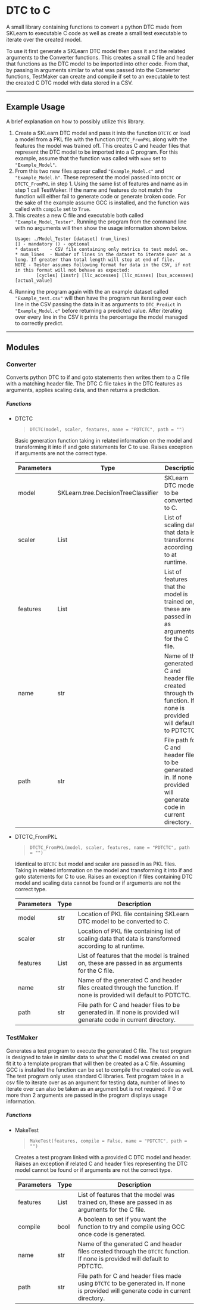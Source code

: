 # DTC to C

A small library containing functions to convert a python DTC made from SKLearn to executable C code as well as create a small test executable to iterate over the created model. 

To use it first generate a SKLearn DTC model then pass it and the related arguments to the Converter functions. This creates a small C file and header that functions as the DTC model to be imported into other code. From that, by passing in arguments similar to what was passed into the Converter functions, TestMaker can create and compile if set to an executable to test the created C DTC model with data stored in a CSV.

---

## Example Usage

A brief explanation on how to possibly utilize this library.

1. Create a SKLearn DTC model and pass it into the function `DTCTC` or load a model from a PKL file with the function `DTCTC_FromPKL` along with the features the model was trained off. This creates C and header files that represent the DTC model to be imported into a C program. For this example, assume that the function was called with `name` set to `"Example_Model"`.
2. From this two new files appear called `"Example_Model.c"` and `"Example_Model.h"`. These represent the model passed into `DTCTC` or `DTCTC_FromPKL` in step 1. Using the same list of features and name as in step 1 call TestMaker. If the name and features do not match the function will either fail to generate code or generate broken code. For the sake of the example assume GCC is installed, and the function was called with `compile` set to `True`.
3. This creates a new C file and executable both called `"Example_Model_Tester"`. Running the program from the command line with no arguments will then show the usage information shown below.
    ```
    Usage: ./Model_Tester [dataset] (num_lines)
    [] - mandatory () - optional
    * dataset    - CSV file containing only metrics to test model on.
    * num_lines  - Number of lines in the dataset to iterate over as a long. If greater than total length will stop at end of file.
    NOTE - Tester assumes following format for data in the CSV, if not in this format will not behave as expected:
            [cycles] [instr] [llc_accesses] [llc_misses] [bus_accesses] [actual_value]
    ```
4. Running the program again with the an example dataset called `"Example_test.csv"` will then have the program run iterating over each line in the CSV passing the data in it as arguments to `DTC_Predict` in `"Example_Model.c"` before returning a predicted value. After iterating over every line in the CSV it prints the percentage the model managed to correctly predict. 

---

## Modules

### Converter

Converts python DTC to if and goto statements then writes them to a C file with a matching header file. The DTC C file takes in the DTC features as arguments, applies scaling data, and then returns a prediction. 

##### Functions

-  DTCTC
    > `DTCTC(model, scaler, features, name = "PDTCTC", path = "")`

    Basic generation function taking in related information on the model and transforming it into if and goto statements for C to use. Raises exception if arguments are not the correct type.
    
    | Parameters | Type | Description |
    | --- | --- | --- |
    | model | SKLearn.tree.DecisionTreeClassifier | SKLearn DTC model to be converted to C. |
    | scaler | List | List of scaling data that data is transformed according to at runtime. |
    | features | List | List of features that the model is trained on, these are passed in as arguments for the C file. |
    | name | str | Name of the generated C and header files created through the function. If none is provided will default to PDTCTC. |
    | path | str | File path for C and header files to be generated in. If none is provided will generate code in current directory. |

-  DTCTC_FromPKL
    > `DTCTC_FromPKL(model, scaler, features, name = "PDTCTC", path = "")`

    Identical to `DTCTC` but model and scaler are passed in as PKL files. Taking in related information on the model and transforming it into if and goto statements for C to use. Raises an exception if files containing DTC model and scaling data cannot be found or if arguments are not the correct type.
    
    | Parameters | Type | Description |
    | --- | --- | --- |
    | model | str | Location of PKL file containing SKLearn DTC model to be converted to C. |
    | scaler | str | Location of PKL file containing list of scaling data that data is transformed according to at runtime. |
    | features | List | List of features that the model is trained on, these are passed in as arguments for the C file. |
    | name | str | Name of the generated C and header files created through the function. If none is provided will default to PDTCTC. |
    | path | str | File path for C and header files to be generated in. If none is provided will generate code in current directory. |

### TestMaker

Generates a test program to execute the generated C file. The test program is designed to take in similar data to what the C model was created on and fit it to a template program that will then be created as a C file. Assuming GCC is installed the function can be set to compile the created code as well. The test program only uses standard C libraries. Test program takes in a csv file to iterate over as an argument for testing data, number of lines to iterate over can also be taken as an argument but is not required. If 0 or more than 2 arguments are passed in the program displays usage information.

##### Functions

-  MakeTest
    > ```MakeTest(features, compile = False, name = "PDTCTC", path = "")```

    Creates a test program linked with a provided C DTC model and header. Raises an exception if related C and header files representing the DTC model cannot be found or if arguments are not the correct type.

    | Parameters | Type | Description |
    | --- | --- | --- |
    | features | List | List of features that the model was trained on, these are passed in as arguments for the C file. |
    | compile | bool | A boolean to set if you want the function to try and compile using GCC once code is generated. |
    | name | str | Name of the generated C and header files created through the `DTCTC` function. If none is provided will default to PDTCTC. |
    | path | str | File path for C and header files made using `DTCTC` to be generated in. If none is provided will generate code in current directory. |
    
